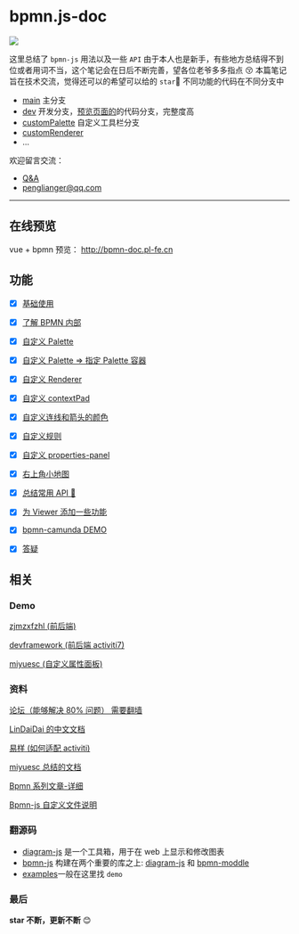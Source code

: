 # bpmn.js-doc

[![](https://img.shields.io/badge/Bpmn.js-^7.3.1-33aadd?style=flat-square)](https://www.bt.cn/)

这里总结了 `bpmn-js` 用法以及一些 `API`
由于本人也是新手，有些地方总结得不到位或者用词不当，这个笔记会在日后不断完善，望各位老爷多多指点 😚
本篇笔记旨在技术交流，觉得还可以的希望可以给的 `star`🤝
不同功能的代码在不同分支中

- [main](https://github.com/PL-FE/bpmn-doc/tree/main) 主分支
- [dev](https://github.com/PL-FE/bpmn-doc/tree/dev) 开发分支，<a href="http://bpmn-doc.pl-fe.cn">预览页面的</a>的代码分支，完整度高
- [customPalette](https://github.com/PL-FE/bpmn-doc/tree/customPalette) 自定义工具栏分支
- [customRenderer](https://github.com/PL-FE/bpmn-doc/tree/customRenderer)
- ...

欢迎留言交流：

- [Q&A](https://github.com/PL-FE/bpmn-doc/discussions/categories/q-a)
- penglianger@qq.com

---

## 在线预览

vue + bpmn 预览： <a href="http://bpmn-doc.pl-fe.cn">http://bpmn-doc.pl-fe.cn</a>

## 功能

- [x] <a href="./doc/baseBpmn.md">基础使用</a>
- [x] <a href="./doc/quickIntroduction.md">了解 BPMN 内部</a>
- [x] <a href="./doc/customPalette.md">自定义 Palette</a>
- [x] <a href="./doc/customPaletteContainer.md">自定义 Palette => 指定 Palette 容器</a>
- [x] <a href="./doc/customRenderer.md">自定义 Renderer</a>
- [x] <a href="./doc/customContextPad.md">自定义 contextPad</a>
- [x] <a href="./doc/customConnectionColor.md">自定义连线和箭头的颜色</a>
- [x] <a href="./doc/customRules.md">自定义规则</a>
- [x] <a href="./doc/customPropertiesPanel.md">自定义 properties-panel</a>
- [x] <a href="./doc/customMiniMap.md">右上角小地图</a>
- [x] <a href="./doc/bpmnApi.md">总结常用 API 🚩</a>
- [x] <a href="./doc/addFeatures.md">为 Viewer 添加一些功能</a>
- [x] <a href="https://github.com/PL-FE/bpmn-camunda">bpmn-camunda DEMO</a>

- [x] <a href="./doc/question.md">答疑</a>

## 相关

### Demo

[zjmzxfzhl (前后端)](https://gitee.com/zjm16/zjmzxfzhl)

[devframework (前后端 activiti7) ](https://gitee.com/devframework/springbootvue)

[miyuesc (自定义属性面板)](https://github.com/miyuesc/bpmn-process-designer)

### 资料

[论坛（能够解决 80% 问题） 需要翻墙](https://forum.bpmn.io/)

[LinDaiDai 的中文文档](https://github.com/LinDaiDai/bpmn-chinese-document)

[易样 (如何适配 activiti)](https://juejin.cn/post/6844904186304266253)

[miyuesc 总结的文档](https://juejin.cn/post/6900793894263488519)

[Bpmn 系列文章-详细](https://mp.weixin.qq.com/mp/appmsgalbum?__biz=MzU5MDY1MzcyOQ==&action=getalbum&album_id=1576254888626454529&scene=173&from_msgid=2247484449&from_itemidx=1&count=3&nolastread=1#wechat_redirect)

[Bpmn-js 自定义文件说明](https://juejin.cn/post/6912331982701592590)

### 翻源码

- [diagram-js](https://github.com/bpmn-io/diagram-js) 是一个工具箱，用于在 web 上显示和修改图表
- [bpmn-js](https://github.com/bpmn-io/bpmn-js) 构建在两个重要的库之上: [diagram-js](https://github.com/bpmn-io/diagram-js) 和 [bpmn-moddle](https://github.com/bpmn-io/bpmn-moddle)
- [examples](https://github.com/bpmn-io/bpmn-js-examples)一般在这里找 `demo`

### 最后

**star 不断，更新不断** 😊
